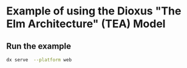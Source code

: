 # Example of using the Dioxus "The Elm Architecture" (TEA) Model

## Run the example

```bash
dx serve  --platform web
```